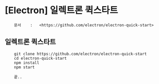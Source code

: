 # [Electron] 일렉트론 퀵스타트

```
    문서    :   <https://github.com/electron/electron-quick-start>
```

##  일렉트론 퀵스타트
```
    git clone https://github.com/electron/electron-quick-start
    cd electron-quick-start
    npm install
    npm start

    끝..
```
